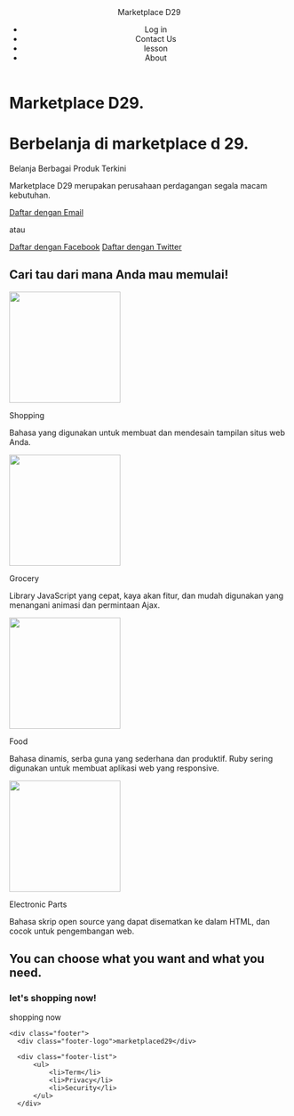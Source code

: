 <!DOCTYPE html>
<html>
  <head>
    <meta charset="utf-8">
    <title>Progate</title>
    <link rel="stylesheet" href="stylesheet.css">
    <link rel="stylesheet" href="//maxcdn.bootstrapcdn.com/font-awesome/4.3.0/css/font-awesome.min.css">
  </head>
  <body>
    <header>
      <div class="container">
        <div class="header-left">
          <img class="header-logo">Marketplace D29
        </div>
        <div class="header-right">
          <ul>
              <li>Log in</li>
              <li>Contact Us</li>
              <li>lesson</li>
              <li>About</li>
          </ul>  
        </div>
      </div>
    </header>
    <div class="top-wrapper">
      <div class="container">
        <h1>Marketplace D29.</h1>
        <h1>Berbelanja di marketplace d 29.</h1>
        <p>Belanja Berbagai Produk Terkini</p>
        <p>Marketplace D29 merupakan perusahaan perdagangan segala macam kebutuhan.</p>
        <div class="btn-wrapper">
          <a href="#" class="btn signup">Daftar dengan Email</a>
          <p>atau</p>
          <a href="#" class="btn facebook"><span class="fa fa-facebook"></span>Daftar dengan Facebook</a>
          <a href="#" class="btn twitter"><span class="fa fa-twitter"></span>Daftar dengan Twitter</a>
        </div>
      </div>
    </div>
    <div class="lesson-wrapper">
      <div class="container">
        <div class="heading">
          <h2>Cari tau dari mana Anda mau memulai!</h2>
        </div>
        <div class="lessons">
          <div class="lesson">
            <div class="lesson-icon">
              <img src="file:///C:/Users/lenovo/Downloads/undraw_Successful_purchase_re_mpig.svg" width="200px" height="200px">
               <p>Shopping</p>
            </div>
            <p class="txt-contents">Bahasa yang digunakan untuk membuat dan mendesain tampilan situs web Anda. </p>
          </div>
          <div class="lesson">
            <div class="lesson-icon">
              <img src="file:///C:/Users/lenovo/Downloads/undraw_empty_cart_co35%20(2).svg" width="200px" height="200px">
              <p>Grocery</p>
            </div>
            <p class="txt-contents">Library JavaScript yang cepat, kaya akan fitur, dan mudah digunakan yang menangani animasi dan permintaan Ajax.</p>
          </div>
          <div class="lesson">
            <div class="lesson-icon">
              <img src="file:///C:/Users/lenovo/Downloads/undraw_gone_shopping_vwmc.svg" width="200px" height="200px">
              <p>Food</p>
            </div>
            <p class="txt-contents">Bahasa dinamis, serba guna yang sederhana dan produktif. Ruby sering digunakan untuk membuat aplikasi web yang responsive.</p>
          </div>
          <div class="lesson">
            <div class="lesson-icon">
              <img src="file:///C:/Users/lenovo/Downloads/undraw_deliveries_131a.svg" width="200px" height="200px">
              <p>Electronic Parts</p>
            </div>
            <p class="txt-contents">Bahasa skrip open source yang dapat disematkan ke dalam HTML, dan cocok untuk pengembangan web.</p>
          </div>
        </div>
      </div>
    </div>
    <div class="message-wrapper">
      <div class="container">
        <div class="heading">
          <h2>You can choose what you want and what you need.</h2>
          <h3>let's shopping now!</h3>
        </div>
        <span class="btn message">shopping now</span>
      </div>
    </div>
    
  </body>
  <footer>
    
    <div class="footer">
      <div class="footer-logo">marketplaced29</div>
      
      <div class="footer-list">
          <ul>
              <li>Term</li>
              <li>Privacy</li>
              <li>Security</li>
          </ul>
      </div>
  </div>
  </footer>
</html>

